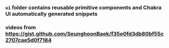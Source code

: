 ### `ui` folder contains reusable primitive components and Chakra UI automatically generated snippets

### videos from https://gist.github.com/SeunghoonBaek/f35e0fd3db80bf55c2707cae5d0f7184